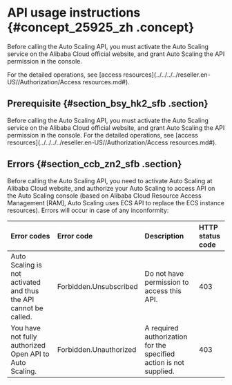 # API usage instructions {#concept_25925_zh .concept}

Before calling the Auto Scaling API, you must activate the Auto Scaling service on the Alibaba Cloud official website, and grant Auto Scaling the API permission in the console.

For the detailed operations, see [access resources](../../../../reseller.en-US//Authorization/Access resources.md#).

## Prerequisite {#section_bsy_hk2_sfb .section}

Before calling the Auto Scaling API, you must activate the Auto Scaling service on the Alibaba Cloud official website, and grant Auto Scaling the API permission in the console. For the detailed operations, see [access resources](../../../../reseller.en-US//Authorization/Access resources.md#).

## Errors {#section_ccb_zn2_sfb .section}

Before calling the Auto Scaling API, you need to activate Auto Scaling at Alibaba Cloud website, and authorize your Auto Scaling to access API on the Auto Scaling console \(based on Alibaba Cloud Resource Access Management \[RAM\], Auto Scaling uses ECS API to replace the ECS instance resources\). Errors will occur in case of any inconformity:

|Error codes|Error code|Description|HTTP status code|
|:----------|:---------|:----------|:---------------|
|Auto Scaling is not activated and thus the API cannot be called.|Forbidden.Unsubscribed|Do not have permission to access this API.|403|
|You have not fully authorized Open API to Auto Scaling.|Forbidden.Unauthorized|A required authorization for the specified action is not supplied.|403|

